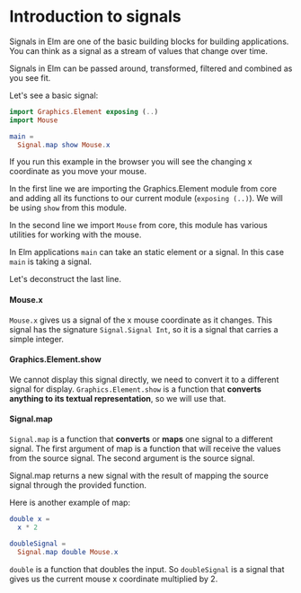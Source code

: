 # Introduction to signals

Signals in Elm are one of the basic building blocks for building applications. You can think as a signal as a stream of values that change over time.

Signals in Elm can be passed around, transformed, filtered and combined as you see fit.

Let's see a basic signal:

```elm
import Graphics.Element exposing (..)
import Mouse

main =
  Signal.map show Mouse.x
```

If you run this example in the browser you will see the changing x coordinate as you move your mouse.

In the first line we are importing the Graphics.Element module from core and adding all its functions to our current module (`exposing (..)`). We will be using `show` from this module.

In the second line we import `Mouse` from core, this module has various utilities for working with the mouse.

In Elm applications `main` can take an static element or a signal. In this case `main` is taking a signal. 

Let's deconstruct the last line.

#### Mouse.x

`Mouse.x` gives us a signal of the x mouse coordinate as it changes. This signal has the signature `Signal.Signal Int`, so it is a signal that carries a simple integer.

#### Graphics.Element.show

We cannot display this signal directly, we need to convert it to a different signal for display. `Graphics.Element.show` is a function that __converts anything to its textual representation__, so we will use that.

#### Signal.map

`Signal.map` is a function that __converts__ or __maps__ one signal to a different signal. The first argument of map is a function that will receive the values from the source signal. The second argument is the source signal.

Signal.map returns a new signal with the result of mapping the source signal through the provided function.

Here is another example of map:

```elm
double x =
  x * 2

doubleSignal =
  Signal.map double Mouse.x
```

`double` is a function that doubles the input. So `doubleSignal` is a signal that gives us the current mouse x coordinate multiplied by 2.
